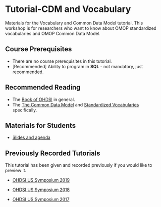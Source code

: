 Tutorial-CDM and Vocabulary
============

Materials for the Vocabulary and Common Data Model tutorial. This workshop is for researchers who want to know about OMOP standardized vocabularies and OMOP Common Data Model.

## Course Prerequisites

- There are no course prerequisites in this tutorial.
- [Recommended] Ability to program in **SQL** - not mandatory, just recommended.

## Recommended Reading

- The [Book of OHDSI](http://book.ohdsi.org) in general.
- The [The Common Data Model](https://ohdsi.github.io/TheBookOfOhdsi/CommonDataModel.html) and [Standardized Vocabularies](https://ohdsi.github.io/TheBookOfOhdsi/StandardizedVocabularies.html) specifically.

## Materials for Students

- [Slides and agenda](materials)

## Previously Recorded Tutorials

This tutorial has been given and recorded previously if you would like to preview it.

- [OHDSI US Symposium 2019](https://www.ohdsi.org/2019-us-symposium-page/)

- [OHDSI US Symposium 2018](https://www.ohdsi.org/past-events/population-level-estimation/)

- [OHDSI US Symposium 2017](https://www.ohdsi.org/past-events/2017-tutorials-population-level-estimation/)
